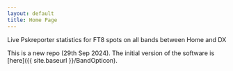 ```yaml
---
layout: default
title: Home Page
---
```

Live Pskreporter statistics for FT8 spots on all bands between Home and DX

This is a new repo (29th Sep 2024). The initial version of the software is [here]({{ site.baseurl }}/BandOpticon).
